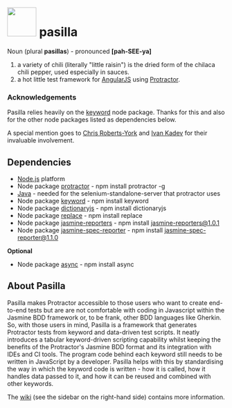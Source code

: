 # <img width="67" src="https://github.com/jenglezou/pasilla/blob/master/documentation/ImagesForWiki/flame-clipart-red-flame-hi.png"/> pasilla 

Noun (plural **pasillas**) - pronounced **[pah-SEE-ya]**

1. a variety of chili (literally "little raisin") is the dried form of the chilaca chili pepper, used especially in sauces.
2. a hot little test framework for [AngularJS](https://angularjs.org/) using [Protractor](https://www.npmjs.com/package/protractor).

### Acknowledgements
Pasilla relies heavily on the [keyword](https://www.npmjs.com/package/keyword) node package. Thanks for this and also for the other node packages listed as dependencies below.

A special mention goes to [Chris Roberts-York](https://github.com/ChrisRobertsYork) and [Ivan Kadev](https://github.com/ivkad) for their invaluable involvement.

## Dependencies
* [Node.js](https://nodejs.org) platform
* Node package [protractor](https://www.npmjs.com/package/protractor) - npm install protractor -g
* [Java](https://java.com/en/download) - needed for the selenium-standalone-server that protractor uses
* Node package [keyword](https://www.npmjs.com/package/keyword) - npm install keyword
* Node package [dictionaryjs](https://www.npmjs.com/package/dictionaryjs) - npm install dictionaryjs
* Node package [replace](https://www.npmjs.com/package/replace) - npm install replace
* Node package [jasmine-reporters](https://www.npmjs.com/package/jasmine-reporters) - npm install jasmine-reporters@1.0.1
* Node package [jasmine-spec-reporter](https://www.npmjs.com/package/jasmine-spec-reporter) - npm install jasmine-spec-reporter@1.1.0

**Optional**
* Node package [async](https://www.npmjs.com/package/async) - npm install async

## About Pasilla
Pasilla makes Protractor accessible to those users who want to create end-to-end tests but are are not comfortable with coding in Javascript within the Jasmine BDD framework or, to be frank, other BDD languages like Gherkin. So, with those users in mind, Pasilla is a framework that generates Protractor tests from keyword and data-driven test scripts. It neatly introduces a tabular keyword-driven scripting capability whilst keeping the benefits of the Protractor's Jasmine BDD format and its integration with IDEs and CI tools. The program code behind each keyword still needs to be written in JavaScript by a developer. Pasilla helps with this by standardising the way in which the keyword code is written - how it is called, how it handles data passed to it, and how it can be reused and combined with other keywords.

The [wiki](https://github.com/jenglezou/pasilla/wiki) (see the sidebar on the right-hand side) contains more information.

